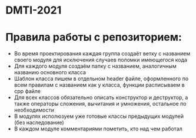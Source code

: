 # DMTI-2021
# Правила работы с репозиторием:
- Во время проектирования каждая группа создаёт ветку с названием своего модуля для исключения случаев поломки имеющегося кода
- Для каждого модуля создаём папку с названием, аналогичным названию основного класса
- Шаблон класса пишем в отдельном header файле, оформленного по всем правилам с названием как у класса, функции расписываем в cpp файле
- Для всех классов обязательно описать конструктор и деструктор, а также операторы сложения, вычитания и умножения, остальное по необходимости
- В модулях исполюзуем уже готовые классы предыдущих модулей (без наследование)
- В каждом модуле комментариями пометить, кто над чем работал
